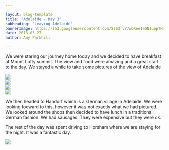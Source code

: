 ```yaml
---

layout: blog-template
title: "Adelaide - Day 3"
subHeading: "Leaving Adelaide"
bannerImage: https://lh3.googleusercontent.com/Sz63rvY7wQXee1eGNIuepTHJJD21PN2I8EHlle1WbnA6WmsvZM6mZPIrGYRM4j7Lk153QBSjjz9i8V9RV3rLRIMEOviGgPuiYelmDZJBbLIOKav-1SH7f2oX8yIANFl-Wl1Hx05iMA
date: 2013-03-27
author: Amy Parkhill

---
```

We were staring our journey home today and we decided to have breakfast at Mount Lofty summit. The view and food were amazing and a great start to the day. We stayed a while to take some pictures of the view of Adelaide

<div class="center-image"><img src="https://lh3.googleusercontent.com/xLoXgcNDbA64XzloPhZEUDKT2gsl_QLtl656NARgAnQ8sxbnS_G7aBVPSN_G7WMMSmN8dqBc099tW5_mBjxu23cVrCMht4TDl8cw3uxX0gOXCspWlyVpUYgCMQxFKhH7nWO1SXtN9w" /></div>
<div class="center-image"><img src="https://lh3.googleusercontent.com/5IbrU-amvMHUadQPtiQPSWHYD1wgwOjKXXlFqvxf-WVYlj9vpsg14EDOzSguc0Q21vFzrrrp8UJhdIaW8W8rzkfXEYXj7LWLl4mcwiZuSzvM3zwDgo1vMCUFQN4P-GTNKo2XGh-3sQ" /></div>
<div class="center-image"><img src="https://lh3.googleusercontent.com/6y1sDvzb_zM8E024wuS38LJqtKwl-ISvXZRjSUb3ADvM07dwuZXwI7_Bk2s7qNfHDipYKp964aUOa7s11VJiXipW8g6-vkS-3iRK_WE-leXd28eN3eP5EDZYcDUv0C9ZfGrPWLlKBQ" /></div>
<div class="center-image"><img src="https://lh3.googleusercontent.com/Wzf-kVm7lzAfjvis8VaUGKAWyRE6xLLWYKY_2oSQs7NKxx5N1Z9-4WaUv5eAI3Uxbp2_sxi5m-wgtfr8yZkL2gJA10fDnZFGmOGYfpx5NyD1JFOh9Eptfoq7T640iW-Rn51RTQxUFw" /></div>

We then headed to Handorf which is a German village in Adelaide. We were looking foeward to this, however it was not exactly what we had pictured. We looked around the shops then decided to have lunch in a traditional German fashion. We had sausages. They were expensive but they were ok.

The rest of the day was spent driving to Horsham where we are staying for the night. 
It was a fantastic day.

<div class="center-image"><img src="https://lh3.googleusercontent.com/UBikOMO_DoQjGta9PR-JUhbFd2310y7_TWJgiKEF36Yq2xLJkZxijLCHL16L7zmOqlEyQX_X6W3zieL7pLTNzcljcFA7bOnxwwJpbkpA5NijcidPxA2NsPWBIkIf8is1sC2zSIg22Q" /></div>
